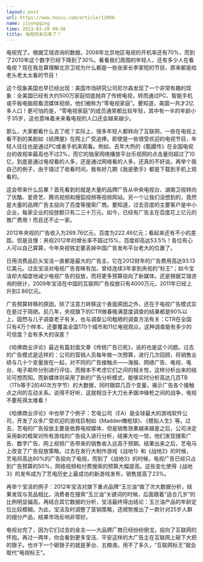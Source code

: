 ```yaml
---
layout: post
url: https://www.huxiu.com/article/12098
name: jiyongqing
time: 2013-03-29 09:56
title: 电视的末日来了？
---
```

电视完了。根据艾瑞咨询的数据，2008年北京地区电视的开机率还有70%，而到了2010年这个数字已经下降到了30%。看看我们周围的年轻人，还有多少人在看电视？现在我总算理解北京卫视为什么都是一些张家长李家短的节目，原来都是给老头老太太看的节目！

这个现象美国也早已经出现：美国市场研究公司尼尔森发现了一个非常有趣的现象：全美国已经有大约500万家庭彻底抛弃了传统电视，转而通过PC、智能手机或平板电脑观看流媒体视频，他们被称为“零电视家庭”。要知道，美国一共才2亿多人口！更可怕的是，“零电视家庭”的成员通常都比较年轻，其中有一半的年龄小于35岁，这也意味着未来看电视的人口还会越来越少。

那么，大家都看什么去了呢？实际上，很多年轻人都转向了互联网，一些在电视上看不到的美剧如《纸牌屋》在网上广受追捧。即使是一些很受欢迎的电视节目，年轻人往往也是通过PC或者手机来观看。例如，去年大热的《甄嬛传》在全国电视台的收视率最高也不过2%，而它的独家网络播放平台乐视网的点击量则超过了10亿，到底是通过电视看的人多，还是通过网络看的人多，还真的不好说。再举个我自己的例子，由于错过了收看时间，我有好几期《我是歌手》都是下载到手机上观看的。

这会带来什么后果？首先看到的就是大量的品牌广告从中央电视台、湖南卫视转向了优酷、爱奇艺、腾讯视频和搜狐视频等视频网站。另一个让我们没想到的，竟然是大量的品牌广告主投向了百度等搜索厂商。要知道，过去百度的主要客户是中小企业，每家企业的投放额只有二三十万元。如今，已经有广告主在百度花上亿元的推广费用！而且还不止一家。

2012年央视的广告收入为269.76亿元，百度为222.46亿元；看起来还有不小的差距。但是且慢：央视2012年的增长率不超过15%，百度却高达53.5%！各位有心人可以自己算算，今年央视铁定要丢掉中国广告发布平台老大的位置了。

日用消费品巨头宝洁一直都是最大的广告主，它在2012财年的广告费用高达93.13亿美元。过去宝洁对电视广告青睐有加，曾经连续3年拿到央视的“标王”；如今宝洁却大幅度地减少电视广告的投放，而将更多预算投向了新媒体。还是根据艾瑞咨询的统计，2009年宝洁在中国的互联网广告投放只有4000万元，2011年已经上升到2.86亿元。

广告预算转移的原因，除了注意力转移这个表面原因之外，还在于电视广告模式实在是过于简陋。前几年，央视旗下的CTR做春晚满意度调查的结果都是90%以上，固然与儿子调查老子有关，也与调查公司粗陋的调查方法有关：CTR在全国只有4万个样本，还要覆盖全国170个城市和11亿电视观众，这种调查能有多少的可信度？会有多大的误差？

《哈佛商业评论》最近有篇封面文章《传统广告已死》，说的也是这个问题。过去的广告模式是这样的：公司的营销人员每年做一次预算，进行几次回顾，将销售业绩与几十个变量放在一起，对不同的广告接触点——海报、网络广告、电视、电台、电子邮件分别进行评估，而根本不考虑它们之间的相关性，这样分析出来的结论可想而知。而新媒体则采用了新的广告分析模式，能够实时分析高达几百TB（1Tb等于2的40次方字节）的大数据，同时跟踪几百个变量，揭示广告各个接触点之间的互动关系。说得不好听，这就相当于大刀长矛跟冲锋枪之间的战争，电视不要死得太难看！

《哈佛商业评论》中也举了个例子：艺电公司（EA）是全球最大的游戏软件公司，开发了众多广受欢迎的游戏巨制如《Madden橄榄球》、《模拟人生》等。过去，艺电的广告投放主要是依靠电视媒体，但是销售效果越来越差之后，公司决定采用新的框架对所有游戏的广告投入进行分析，结果大吃一惊，他们发现搜索广告、数字广告、网上视频广告带来的销售收入远高于预期。结果出来之后，艺电马上改变了广告投放策略。过去在发行大制作游戏《战地1》和《战地2》的时候，艺电将高达80%的广告投向了电视，而到了《战地3》的时候，电视广告已经只占到广告预算的50%，网络视频和付费搜索的预算大幅提高。这些变化使得《战地3》的发布成为了艺电历史上最成功的新游戏发布，销售提高了23%。

再举个宝洁的例子：2012年宝洁对旗下重点品牌“玉兰油”做了次大数据分析，结果发现与竞品相比，消费者在搜索“玉兰油”关键词的时候，后面跟着“适合几岁”的比例明显偏高。再结合其它数据的分析，宝洁最终得出结论：玉兰油产品的年龄定位比较模糊。为此，宝洁及时调整了营销策略，还顺势推出了一款针对25岁人群的细分产品，结果市场反响非常好。

电视台完了，因为它们过去的金主——大品牌厂商已经纷纷倒戈，投向了互联网的怀抱。再过一两年，你会看到更多宝洁、平安这样的大广告主在互联网上砸下大把的银子。也许下一个砸银子的就是茅台、五粮液。用不了多久，“互联网标王”就会取代“电视标王”。

